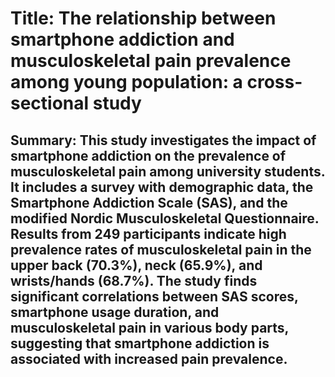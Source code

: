 # Title: The relationship between smartphone addiction and musculoskeletal pain prevalence among young population: a cross-sectional study

## Summary: This study investigates the impact of smartphone addiction on the prevalence of musculoskeletal pain among university students. It includes a survey with demographic data, the Smartphone Addiction Scale (SAS), and the modified Nordic Musculoskeletal Questionnaire. Results from 249 participants indicate high prevalence rates of musculoskeletal pain in the upper back (70.3%), neck (65.9%), and wrists/hands (68.7%). The study finds significant correlations between SAS scores, smartphone usage duration, and musculoskeletal pain in various body parts, suggesting that smartphone addiction is associated with increased pain prevalence.